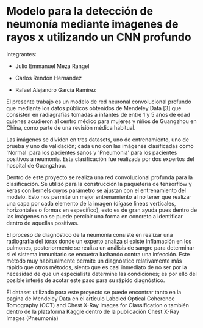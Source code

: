 # Modelo para la detección de neumonía mediante imagenes de rayos x utilizando un CNN profundo

Integrantes:

* Julio Emmanuel Meza Rangel
+ Carlos Rendón Hernández
* Rafael Alejandro García Ramírez



El presente trabajo es un modelo de red neuronal convolucional profundo que mediante los datos públicos obtenidos de Mendeley Data [3] que consisten en radiagrafías tomadas a infantes de entre 1 y 5 años de edad quienes acudieron al centro médico para mujeres y niños de Guangzhou en China, como parte de una revisión médica habitual.

Las imágenes se dividen en tres datasets, uno de entrenamiento, uno de prueba y uno de validación; cada uno con las imágenes clasificadas como 'Normal' para los pacientes sanos y 'Pneumonia' para los pacientes positivos a neumonía. Esta clasificación fue realizada por dos expertos del hospital de Guangzhou.

Dentro de este proyecto se realiza una red convolucional profunda para la clasificación. Se utilizó para la construcción la paquetería de tensorflow y keras con kernels cuyos parámetro se ajustan con el entrenamiento del modelo. Esto nos permite un mejor entrenamiento al no tener que realizar una capa por cada elemento de la imagen (dígase lineas verticales, horizontales o formas en específico), esto es de gran ayuda pues dentro de las imágenes no se puede percibir una forma en concreto a identificar dentro de aquellas positivas.

El proceso de diagnóstico de la neumonía consiste en realizar una radiografía del tórax donde un experto analiza si existe inflamación en los pulmones, posteriormente se realiza un análisis de sangre para determinar si el sistema inmunitario se encuetra luchando contra una infección. Este método muy habitualmente permite un diagnóstico relativamente más rápido que otros métodos, siento que es casi inmediato de no ser por la necesidad de que un especialista determine las condiciones; es por ello del posible interés de acotar este paso para su rápido diagnóstico.

El dataset utilizado para este proyecto se puede encontrar tanto en la pagina de Mendeley Data en el artículo Labeled Optical Coherence Tomography (OCT) and Chest X-Ray Images for Classification o también dentro de la plataforma Kaggle dentro de la publicación Chest X-Ray Images (Pneumonia)
